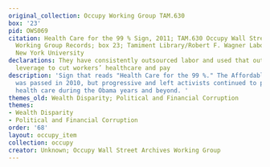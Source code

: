 ```yaml
---
original_collection: Occupy Working Group TAM.630
box: '23'
pid: OWS069
citation: Health Care for the 99 % Sign, 2011; TAM.630 Occupy Wall Street Archives
  Working Group Records; box 23; Tamiment Library/Robert F. Wagner Labor Archives,
  New York University
declarations: They have consistently outsourced labor and used that outsourcing as
  leverage to cut workers’ healthcare and pay
description: 'Sign that reads "Health Care for the 99 %." The Affordable Care Act
  was passed in 2010, but progressive and left activists continued to push for universal
  health care during the Obama years and beyond. '
themes_old: Wealth Disparity; Political and Financial Corruption
themes:
- Wealth Disparity
- Political and Financial Corruption
order: '68'
layout: occupy_item
collection: occupy
creator: Unknown; Occupy Wall Street Archives Working Group
---
```

